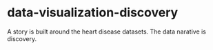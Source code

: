 # data-visualization-discovery
 A story is built around the heart disease datasets. The data narative is discovery.
